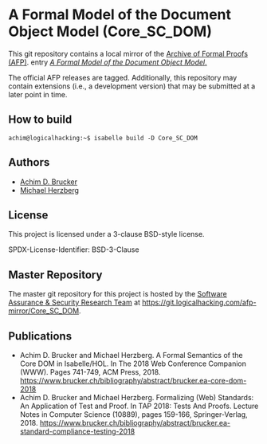 # A Formal Model of the Document Object Model (Core_SC_DOM)

This git repository contains a local mirror of
the [Archive of Formal Proofs (AFP)](https://www.isa-afp.org).
entry [*A Formal Model of the Document Object Model*.](https://www.isa-afp.org/entries/Core_SC_DOM.shtml)

The official AFP releases are tagged. Additionally, this repository
may contain extensions (i.e., a development version) that may be
submitted at a later point in time.

## How to build

```console
achim@logicalhacking:~$ isabelle build -D Core_SC_DOM
```

## Authors

* [Achim D. Brucker](http://www.brucker.ch/)
* [Michael Herzberg](http://www.dcs.shef.ac.uk/cgi-bin/makeperson?M.Herzberg)

## License

This project is licensed under a 3-clause BSD-style license.

SPDX-License-Identifier: BSD-3-Clause

## Master Repository

The master git repository for this project is hosted by the [Software
Assurance & Security Research Team](https://logicalhacking.com) at
<https://git.logicalhacking.com/afp-mirror/Core_SC_DOM>.

## Publications

* Achim D. Brucker and Michael Herzberg. A Formal Semantics of the Core DOM in 
  Isabelle/HOL. In The 2018 Web Conference Companion (WWW). Pages 741-749, 
  ACM Press, 2018.
  https://www.brucker.ch/bibliography/abstract/brucker.ea-core-dom-2018
* Achim D. Brucker and Michael Herzberg. Formalizing (Web) Standards: An 
  Application of Test and Proof. In TAP 2018: Tests And Proofs. Lecture Notes 
  in Computer Science (10889), pages 159-166, Springer-Verlag, 2018.
  https://www.brucker.ch/bibliography/abstract/brucker.ea-standard-compliance-testing-2018
